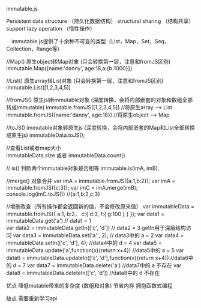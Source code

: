 

immutable.js


Persistent data structure （持久化数据结构）
structural sharing （结构共享）
support lazy operation （惰性操作）


 immutable.js提供了十余种不可变的类型（List，Map，Set，Seq，Collection，Range等）


//Map()  原生object转Map对象 (只会转换第一层，注意和fromJS区别)
immutable.Map({name:'danny', age:18,a:{b:1000}})
 
//List()  原生array转List对象 (只会转换第一层，注意和fromJS区别)
immutable.List([1,2,3,4,5])
 
//fromJS()   原生js转immutable对象  (深度转换，会将内部嵌套的对象和数组全部转成immutable)
immutable.fromJS([1,2,3,4,5])    //将原生array  --> List
immutable.fromJS({name:'danny', age:18})   //将原生object  --> Map
 
//toJS()  immutable对象转原生js  (深度转换，会将内部嵌套的Map和List全部转换成原生js)
immutableData.toJS();
 
//查看List或者map大小  
immutableData.size  或者 immutableData.count()
 
// is()   判断两个immutable对象是否相等
immutable.is(imA, imB);
 
//merge()  对象合并
var imA = immutable.fromJS({a:1,b:2});
var imA = immutable.fromJS({c:3});
var imC = imA.merge(imB);
console.log(imC.toJS())  //{a:1,b:2,c:3}
 
//增删改查（所有操作都会返回新的值，不会修改原来值）
var immutableData = immutable.fromJS({
    a:1,
    b:2，
    c:{
        d:3,
        f:{
            g:100
        }
    }
});
var data1 = immutableData.get('a') //  data1 = 1  
var data2 = immutableData.getIn(['c', 'd']) // data2 = 3   getIn用于深层结构访问
var data3 = immutableData.set('a' , 2);   // data3中的 a = 2
var data4 = immutableData.setIn(['c', 'd'], 4);   //data4中的 d = 4
var data5 = immutableData.update('a',function(x){return x+4})   //data5中的 a = 5
var data6 = immutableData.updateIn(['c', 'd'],function(x){return x+4})   //data6中的 d = 7
var data7 = immutableData.delete('a')   //data7中的 a 不存在
var data8 = immutableData.deleteIn(['c', 'd'])   //data8中的 d 不存在


优点
降低mutable带来的复杂度  (数组和对象)
节省内存
拥抱函数式编程

缺点
需要重新学习api
